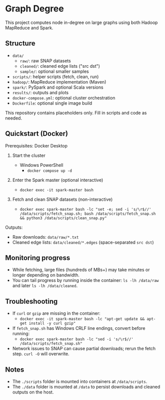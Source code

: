 # Graph Degree

This project computes node in-degree on large graphs using both Hadoop MapReduce and Spark.

## Structure

- `data/`
  - `raw/`: raw SNAP datasets
  - `cleaned/`: cleaned edge lists ("src dst")
  - `sample/`: optional smaller samples
- `scripts/`: helper scripts (fetch, clean, run)
- `hadoop/`: MapReduce implementation (Maven)
- `spark/`: PySpark and optional Scala versions
- `results/`: outputs and plots
- `docker-compose.yml`: optional cluster orchestration
- `Dockerfile`: optional single image build

This repository contains placeholders only. Fill in scripts and code as needed.

## Quickstart (Docker)

Prerequisites: Docker Desktop

1) Start the cluster

   - Windows PowerShell
     - `docker compose up -d`

2) Enter the Spark master (optional interactive)

   - `docker exec -it spark-master bash`

3) Fetch and clean SNAP datasets (non-interactive)

   - `docker exec spark-master bash -lc "set -e; sed -i 's/\r$//' /data/scripts/fetch_snap.sh; bash /data/scripts/fetch_snap.sh && python3 /data/scripts/clean_snap.py"`

Outputs:

- Raw downloads: `data/raw/*.txt`
- Cleaned edge lists: `data/cleaned/*.edges` (space-separated `src dst`)

## Monitoring progress

- While fetching, large files (hundreds of MBs+) may take minutes or longer depending on bandwidth.
- You can tail progress by running inside the container: `ls -lh /data/raw` and later `ls -lh /data/cleaned`.

## Troubleshooting

- If `curl` or `gzip` are missing in the container:
  - `docker exec -it spark-master bash -lc "apt-get update && apt-get install -y curl gzip"`
- If `fetch_snap.sh` has Windows CRLF line endings, convert before running:
  - `docker exec spark-master bash -lc "sed -i 's/\r$//' /data/scripts/fetch_snap.sh"`
- Network issues to SNAP can cause partial downloads; rerun the fetch step. `curl -O` will overwrite.

## Notes

- The `./scripts` folder is mounted into containers at `/data/scripts`.
- The `./data` folder is mounted at `/data` to persist downloads and cleaned outputs on the host.

